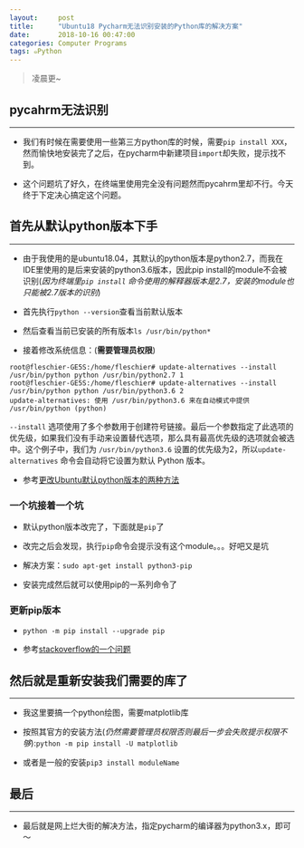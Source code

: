 ```yaml
---
layout:     post
title:      "Ubuntu18 Pycharm无法识别安装的Python库的解决方案"
date:       2018-10-16 00:47:00
categories: Computer Programs
tags: ๑Python
---
```


> 凌晨更~

## pycahrm无法识别
---

- 我们有时候在需要使用一些第三方python库的时候，需要`pip install XXX`，然而愉快地安装完了之后，在pycharm中新建项目`import`却失败，提示找不到。

- 这个问题坑了好久，在终端里使用完全没有问题然而pycahrm里却不行。今天终于下定决心搞定这个问题。

## 首先从默认python版本下手
---

- 由于我使用的是ubuntu18.04，其默认的python版本是python2.7，而我在IDE里使用的是后来安装的python3.6版本，因此pip install的module不会被识别(*因为终端里`pip install` 命令使用的解释器版本是2.7，安装的module也只能被2.7版本的识别*)

- 首先执行`python --version`查看当前默认版本

- 然后查看当前已安装的所有版本`ls /usr/bin/python*`

- 接着修改系统信息：(**需要管理员权限**)
```
root@fleschier-GE5S:/home/fleschier# update-alternatives --install /usr/bin/python python /usr/bin/python2.7 1
root@fleschier-GE5S:/home/fleschier# update-alternatives --install /usr/bin/python python /usr/bin/python3.6 2
update-alternatives: 使用 /usr/bin/python3.6 来在自动模式中提供 /usr/bin/python (python)
```
`--install` 选项使用了多个参数用于创建符号链接。最后一个参数指定了此选项的优先级，如果我们没有手动来设置替代选项，那么具有最高优先级的选项就会被选中。这个例子中，我们为 `/usr/bin/python3.6` 设置的优先级为2，所以`update-alternatives` 命令会自动将它设置为默认 Python 版本。


- 参考[更改Ubuntu默认python版本的两种方法](https://blog.csdn.net/fang_chuan/article/details/60958329)

### 一个坑接着一个坑

- 默认python版本改完了，下面就是`pip`了

- 改完之后会发现，执行`pip`命令会提示没有这个module。。。好吧又是坑

- 解决方案：`sudo apt-get install python3-pip`

- 安装完成然后就可以使用pip的一系列命令了

### 更新pip版本

- `python -m pip install --upgrade pip`

- 参考[stackoverflow的一个问题](https://stackoverflow.com/questions/18363022/importerror-no-module-named-pip)

## 然后就是重新安装我们需要的库了
---

- 我这里要搞一个python绘图，需要matplotlib库

-  按照其官方的安装方法(*仍然需要管理员权限否则最后一步会失败提示权限不够*):`python -m pip install -U matplotlib`

- 或者是一般的安装`pip3 install moduleName`

## 最后
---

- 最后就是网上烂大街的解决方法，指定pycharm的编译器为python3.x，即可～
